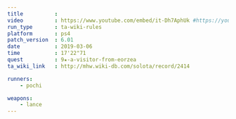 ```yaml
---
title          :
video          : https://www.youtube.com/embed/it-Dh7AphUk #https://youtu.be/it-Dh7AphUk
run_type       : ta-wiki-rules
platform       : ps4
patch_version  : 6.01
date           : 2019-03-06
time           : 17'22"71
quest          : 9★-a-visitor-from-eorzea
ta_wiki_link   : http://mhw.wiki-db.com/solota/record/2414

runners:
    - pochi

weapons:
    - lance
---
```

